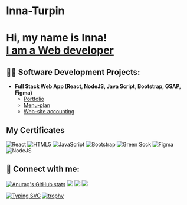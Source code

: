 # Inna-Turpin
<h1>Hi, my name is Inna! <br/><a href="https://github.com/innainna0">I am a Web developer</a> <a href="https://www.linkedin.com/"></a> </h1>

<h2>👨‍💻 Software Development Projects:</h2>


- <b>Full Stack Web App (React, NodeJS, Java Script, Bootstrap, GSAP, Figma)</b>
  - [Portfolio](https://github.com/innainna0/portfolio) <b><i></b></i>
  - [Menu-plan](https://github.com/innainna0/menu-plan)<b><i></b></i>  
  - [Web-site accounting ](https://github.com/innainna0/accounting)<b><i></b></i>


<h2>My Certificates</h2>


![React](https://img.shields.io/badge/react-%2320232a.svg?style=for-the-badge&logo=react&logoColor=%2361DAFB)
![HTML5](https://img.shields.io/badge/html5-%23E34F26.svg?style=for-the-badge&logo=html5&logoColor=white)
![JavaScript](https://img.shields.io/badge/javascript-%23323330.svg?style=for-the-badge&logo=javascript&logoColor=%23F7DF1E)
![Bootstrap](https://img.shields.io/badge/bootstrap-%238511FA.svg?style=for-the-badge&logo=bootstrap&logoColor=white)
![Green Sock](https://img.shields.io/badge/green%20sock-88CE02?style=for-the-badge&logo=greensock&logoColor=white)
![Figma](https://img.shields.io/badge/figma-%23F24E1E.svg?style=for-the-badge&logo=figma&logoColor=white)
![NodeJS](https://img.shields.io/badge/node.js-6DA55F?style=for-the-badge&logo=node.js&logoColor=white)

<h2> 🤳 Connect with me:</h2>

[![Anurag's GitHub stats](https://github-readme-stats.vercel.app/api?username=innainna0)](https://github.com/anuraghazra/github-readme-stats)
![](https://github-profile-summary-cards.vercel.app/api/cards/profile-details?username=innainna0&theme=solarized_dark)
![](https://github-profile-summary-cards.vercel.app/api/cards/stats?username=innainna0&theme=solarized_dark)
![](https://github-profile-summary-cards.vercel.app/api/cards/repos-per-language?username=innainna0&theme=solarized_dark)

[![Typing SVG](https://readme-typing-svg.herokuapp.com?color=%2336BCF7&lines=Cerrently+I+am+computer+sience+student)](https://git.io/typing-svg)
[![trophy](https://github-profile-trophy.vercel.app/?username=innainna0)](https://github.com/ryo-ma/github-profile-trophy)


